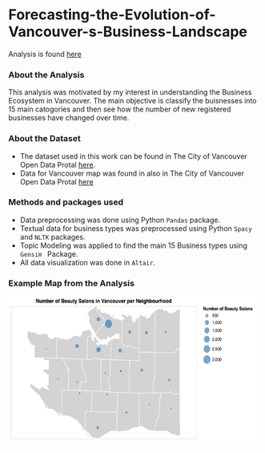 # Forecasting-the-Evolution-of-Vancouver-s-Business-Landscape

Analysis is found [here](https://github.com/EitharAlfatih/Introduction-to-Vancouver-s-Business-Landscape)

### About the Analysis
This analysis was motivated by my interest in understanding the Business Ecosystem in Vancouver. The main objective is classify the buisnesses into 15 main catogories and then see how the number of new registered businesses have changed over time.

### About the Dataset

- The dataset used in this work can be found in The City of Vancouver Open Data Protal [here](https://opendata.vancouver.ca/explore/dataset/business-licences/information/?disjunctive.status&disjunctive.businesssubtype). 
- Data for Vancouver map was found in also in The City of Vancouver Open Data Protal [here](https://maps.vancouver.ca/portal/apps/sites/#/vanmap/items/dc9c6b18f9054bfb96a22d552248dbda)

### Methods and packages used

- Data preprocessing was done using Python `Pandas` package.
- Textual data for business types was preprocessed using Python `Spacy` and `NLTK` packages.
- Topic Modeling was applied to find the main 15 Business types using `Gensim ` Package.
- All data visualization was done in `Altair`.

### Example Map from the Analysis

<img src="Images/map.png" height="300" width="500">